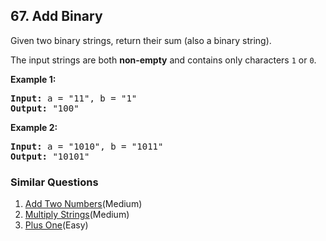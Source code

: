 ## 67. Add Binary

<p>Given two binary strings, return their sum (also a binary string).</p>

<p>The input strings are both <strong>non-empty</strong> and contains only characters <code>1</code> or&nbsp;<code>0</code>.</p>

<p><strong>Example 1:</strong></p>

<pre>
<strong>Input:</strong> a = &quot;11&quot;, b = &quot;1&quot;
<strong>Output:</strong> &quot;100&quot;</pre>

<p><strong>Example 2:</strong></p>

<pre>
<strong>Input:</strong> a = &quot;1010&quot;, b = &quot;1011&quot;
<strong>Output:</strong> &quot;10101&quot;</pre>


### Similar Questions
  1. [Add Two Numbers](https://github.com/openset/leetcode/tree/master/solution/add-two-numbers)(Medium)
  1. [Multiply Strings](https://github.com/openset/leetcode/tree/master/solution/multiply-strings)(Medium)
  1. [Plus One](https://github.com/openset/leetcode/tree/master/solution/plus-one)(Easy)
